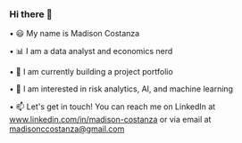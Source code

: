 ### Hi there 👋
 	
• 😃 My name is Madison Costanza

• 📊 I am a data analyst and economics nerd

• 🌱 I am currently building a project portfolio

• 🧠 I am interested in risk analytics, AI, and machine learning

• 📫 Let's get in touch! You can reach me on LinkedIn at www.linkedin.com/in/madison-costanza or via email at madisonccostanza@gmail.com
